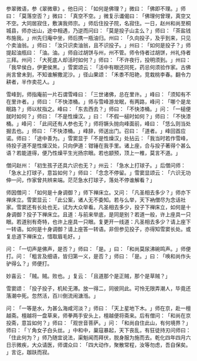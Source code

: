 参翠微语，参《翠微章》​。他日问：​「如何是佛理？​」微曰：​「佛即不理。​」师曰：​「莫落空否？​」微曰：​「真空不空。​」微复示谶偈曰：​「佛理何曾理，真空又不空。大同居寂住，敷演我师宗。​」师后住投子院，名寂住。一日，赵州和尚至桐城县，师亦出山，途中相遇，乃逆而问曰：​「莫是投子山主么？​」师曰：​「茶盐钱布施我。​」州先归庵中坐，师后携一瓶油归。州曰：​「久向投子，及乎到来，只见个卖油翁。​」师曰：​「汝只识卖油翁，且不识投子。​」州曰：​「如何是投子？​」师提起油瓶曰：​「油。油。​」师自过胡饼与州，州不管。师令侍者过胡饼，州礼侍者三拜。州问：​「大死底人却活时如何？​」师曰：​「不许夜行，投明须到。​」州曰：​「我早侯白，伊更侯黑。​」雪窦颂云：​「活中有眼还同死，药忌何须验作家。古佛尚言曾未到，不知谁解撒泥沙。​」径山果颂：​「禾黍不阳艳，竞栽桃李春。翻令力耕者，半作卖花人。​」

雪峰到，师指庵前一片石谓雪峰曰：​「三世诸佛，总在里许。​」峰曰：​「须知有不在里许者。​」师曰：​「不快漆桶。​」师与雪峰游龙眠，有两路，峰问：​「哪个是龙眠路？​」师以杖指之。峰曰：​「东去西去？​」师曰：​「不快漆桶。​」问：​「一槌便就时如何？​」师曰：​「不是性燥汉。​」曰：​「不假一槌时如何？​」师曰：​「不快漆桶。​」峰问：​「此间还有人参也无？​」师将镢头抛向峰面前，峰曰：​「恁么则当处掘去也。​」师曰：​「不快漆桶。​」峰辞，师送出门。召曰：​「道者。​」峰回首应诺。师曰：​「途中善为。​」雪窦显于「不是性燥汉」处拈云：​「我当时若作雪峰，待投子道不是性燥汉处，只向伊道：钳锤在我手里。诸上座，合与投子著得个甚么语？若能道得，便乃性燥平生光扬宗眼。若也颛预，顶上一椎，莫言不道。​」

僧问赵州：​「初生孩子还具六识也无？​」州云：​「急水上打球子。​」后僧问师：​「急水上打球子，意旨如何？​」师曰：​「念念不停留。​」雪窦显颂云：​「六识无功伸一问，作家曾共辨来端。茫茫急水打球子，落处不停谁解看？​」

师因僧问：​「如何是十身调御？​」师下禅床立。又问：​「凡圣相去多少？​」师亦下禅床立。雪窦显云：​「此公案，诸人无不委知。若与么举，天下衲僧尽为念话社家。雪窦还有长处也无，试为大众举看。凡圣相去多少，投子下禅床立，如何是十身调御？投子下禅床立。且道：与前来举底，是同是别？若道一般，许上座具一只眼。若道别有奇特，也许上座具一只眼。复更开一线道：凡圣相去多少？请上座下一转语。如何是十身调御？请上座答一转语。非但参见投子，亦得知雪窦长处。或复总道下禅床立，惜取眉毛好。​」

问：​「一切声是佛声，是否？​」师曰：​「是。​」曰：​「和尚莫尿沸碗鸣声。​」师便打。问：​「粗言及细语，皆归第一义，是否？​」师曰：​「是。​」曰：​「唤和尚作头驴得么？​」师便打。

妙喜云：​「贼。贼。败也。​」复云：​「且道那个是正贼，那个是草贼？​」

雪窦颂：​「投子投子，机轮无滞。放一得二，同彼同此。可怜无限弄潮人，毕竟还落潮中死。忽然活，百川倒流闹溏湉。​」

问：​「一等是水，为甚么海咸河淡？​」师曰：​「天上星地下木。​」师在京，赴一檀越斋。檀越将一盘草来，师拳两手安头上，檀越便将斋来。后有僧问：​「和尚在京投斋，意旨如何？​」师曰：​「观世音菩萨。​」问：​「和尚自住此山，有何境界？​」师曰：​「丫角女子白头丝。​」中和中，巢寇暴起，天下丧乱，有狂徒持刃问师曰：​「住此何为？​」师乃随宜说法，渠魁闻而拜伏，脱身服为施而去。乾化四年四月六日示微疾，大众请医，师谓众曰：​「四大动作，聚散常程，汝等勿虑，吾自保矣。​」言讫，跏趺而寂。